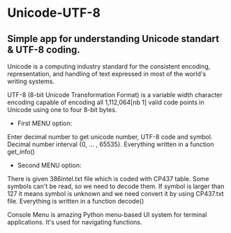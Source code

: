 # Unicode-UTF-8

## Simple app for understanding Unicode standart & UTF-8 coding.

Unicode is a computing industry standard for the consistent encoding, representation, and handling of text expressed in most of the world's writing systems.

UTF-8 (8-bit Unicode Transformation Format) is a variable width character encoding capable of encoding all 1,112,064[nb 1] valid code points in Unicode using one to four 8-bit bytes.

- First MENU option:

Enter decimal number to get unicode number, UTF-8 code and symbol.
Decimal number interval {0, ... , 65535}.
Everything written in a function get_info()
  
- Second MENU option:

There is given 386intel.txt file which is coded with CP437 table.
Some symbols can't be read, so we need to decode them.
If symbol is larger than 127 it means symbol is unknown and we need convert it by using CP437.txt file.
Everything is written in a function decode()
  
Console Menu is amazing Python menu-based UI system for terminal applications. It's used for navigating functions.
